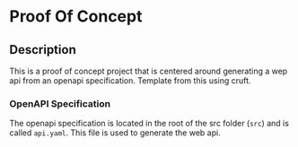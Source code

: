 # Proof Of Concept

## Description
This is a proof of concept project that is centered around generating a wep api from an openapi specification. Template from this using cruft.

### OpenAPI Specification
The openapi specification is located in the root of the src folder (`src`) and is called `api.yaml`. This file is used to generate the web api.
